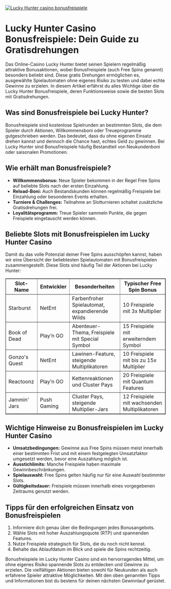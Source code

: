 [![Lucky Hunter casino bonusfreispiele](https://123-caf.pages.dev/gitsignup.png)](https://vrmoo.ru/Bt82HjjY)

<h1>Lucky Hunter Casino Bonusfreispiele: Dein Guide zu Gratisdrehungen</h1>  <p>Das Online-Casino Lucky Hunter bietet seinen Spielern regelmäßig attraktive Bonusaktionen, wobei Bonusfreispiele (auch Free Spins genannt) besonders beliebt sind. Diese gratis Drehungen ermöglichen es, ausgewählte Spielautomaten ohne eigenes Risiko zu testen und dabei echte Gewinne zu erzielen. In diesem Artikel erfährst du alles Wichtige über die Lucky Hunter Bonusfreispiele, deren Funktionsweise sowie die besten Slots mit Gratisdrehungen.</p>  <h2>Was sind Bonusfreispiele bei Lucky Hunter?</h2> <p>Bonusfreispiele sind kostenlose Spielrunden an bestimmten Slots, die dem Spieler durch Aktionen, Willkommensboni oder Treueprogramme gutgeschrieben werden. Das bedeutet, dass du ohne eigenen Einsatz drehen kannst und dennoch die Chance hast, echtes Geld zu gewinnen. Bei Lucky Hunter sind Bonusfreispiele häufig Bestandteil von Neukundenboni oder saisonalen Promotionen.</p>  <h2>Wie erhält man Bonusfreispiele?</h2> <ul>   <li><strong>Willkommensbonus:</strong> Neue Spieler bekommen in der Regel Free Spins auf beliebte Slots nach der ersten Einzahlung.</li>   <li><strong>Reload-Boni:</strong> Auch Bestandskunden können regelmäßig Freispiele bei Einzahlung oder besonderen Events erhalten.</li>   <li><strong>Turniere & Challenges:</strong> Teilnahme an Slotturnieren schaltet zusätzliche Gratisdrehungen frei.</li>   <li><strong>Loyalitätsprogramm:</strong> Treue Spieler sammeln Punkte, die gegen Freispiele eingetauscht werden können.</li> </ul>  <h2>Beliebte Slots mit Bonusfreispielen im Lucky Hunter Casino</h2> <p>Damit du das volle Potenzial deiner Free Spins ausschöpfen kannst, haben wir eine Übersicht der beliebtesten Spielautomaten mit Bonusfreispielen zusammengestellt. Diese Slots sind häufig Teil der Aktionen bei Lucky Hunter:</p>  <table border="1" cellpadding="8" cellspacing="0" style="border-collapse: collapse; width: 100%;">   <thead>     <tr>       <th>Slot-Name</th>       <th>Entwickler</th>       <th>Besonderheiten</th>       <th>Typischer Free Spin Bonus</th>     </tr>   </thead>   <tbody>     <tr>       <td>Starburst</td>       <td>NetEnt</td>       <td>Farbenfroher Spielautomat, expandierende Wilds</td>       <td>10 Freispiele mit 3x Multiplier</td>     </tr>     <tr>       <td>Book of Dead</td>       <td>Play’n GO</td>       <td>Abenteuer-Thema, Freispiele mit Special Symbol</td>       <td>15 Freispiele mit erweiterndem Symbol</td>     </tr>     <tr>       <td>Gonzo's Quest</td>       <td>NetEnt</td>       <td>Lawinen-Feature, steigende Multiplikatoren</td>       <td>10 Freispiele mit bis zu 15x Multiplier</td>     </tr>     <tr>       <td>Reactoonz</td>       <td>Play’n GO</td>       <td>Kettenreaktionen und Cluster Pays</td>       <td>20 Freispiele mit Quantum Features</td>     </tr>     <tr>       <td>Jammin' Jars</td>       <td>Push Gaming</td>       <td>Cluster Pays, steigende Multiplier-Jars</td>       <td>12 Freispiele mit wachsenden Multiplikatoren</td>     </tr>   </tbody> </table>  <h2>Wichtige Hinweise zu Bonusfreispielen im Lucky Hunter Casino</h2> <ul>   <li><strong>Umsatzbedingungen:</strong> Gewinne aus Free Spins müssen meist innerhalb einer bestimmten Frist und mit einem festgelegten Umsatzfaktor umgesetzt werden, bevor eine Auszahlung möglich ist.</li>   <li><strong>Ausstichlimits:</strong> Manche Freispiele haben maximale Gewinnbeschränkungen.</li>   <li><strong>Spielauswahl:</strong> Free Spins gelten häufig nur für eine Auswahl bestimmter Slots.</li>   <li><strong>Gültigkeitsdauer:</strong> Freispiele müssen innerhalb eines vorgegebenen Zeitraums genutzt werden.</li> </ul>  <h2>Tipps für den erfolgreichen Einsatz von Bonusfreispielen</h2> <ol>   <li>Informiere dich genau über die Bedingungen jedes Bonusangebots.</li>   <li>Wähle Slots mit hoher Auszahlungsquote (RTP) und spannenden Features.</li>   <li>Nutze Freispiele strategisch für Slots, die du noch nicht kennst.</li>   <li>Behalte das Ablaufdatum im Blick und spiele die Spins rechtzeitig.</li> </ol>  <p>Bonusfreispiele im Lucky Hunter Casino sind ein hervorragendes Mittel, um ohne eigenes Risiko spannende Slots zu entdecken und Gewinne zu erzielen. Die vielfältigen Aktionen bieten sowohl für Neukunden als auch erfahrene Spieler attraktive Möglichkeiten. Mit den oben genannten Tipps und Informationen bist du bestens für deinen nächsten Gewinnlauf gerüstet.</p>